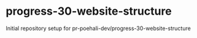 # progress-30-website-structure

Initial repository setup for pr-poehali-dev/progress-30-website-structure